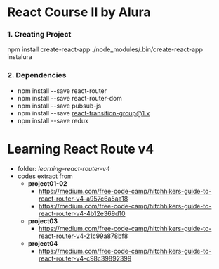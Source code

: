 # React Course II by Alura

### 1. Creating Project
npm install create-react-app
./node_modules/.bin/create-react-app instalura

### 2. Dependencies
- npm install --save react-router
- npm install --save react-router-dom
- npm install --save pubsub-js
- npm install --save react-transition-group@1.x
- npm install --save redux


# Learning React Route v4
- folder: *learning-react-router-v4*
- codes extract from
    - **project01-02**
        - https://medium.com/free-code-camp/hitchhikers-guide-to-react-router-v4-a957c6a5aa18
        - https://medium.com/free-code-camp/hitchhikers-guide-to-react-router-v4-4b12e369d10
    - **project03**
        - https://medium.com/free-code-camp/hitchhikers-guide-to-react-router-v4-21c99a878bf8
    - **project04**
        - https://medium.com/free-code-camp/hitchhikers-guide-to-react-router-v4-c98c39892399

